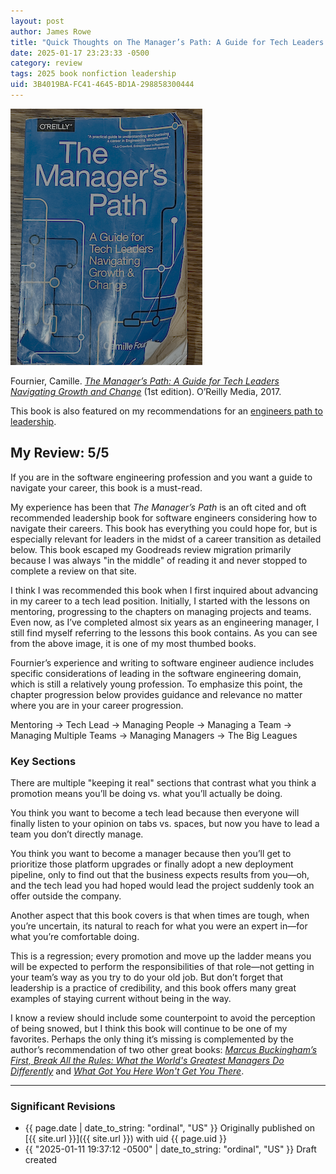 ```yaml
---
layout: post
author: James Rowe
title: "Quick Thoughts on The Manager’s Path: A Guide for Tech Leaders Navigating Growth & Change"
date: 2025-01-17 23:23:33 -0500
category: review
tags: 2025 book nonfiction leadership
uid: 3B4019BA-FC41-4645-BD1A-298858300444
---
```


<img src="/assets/posts-images/book-the-managers-path.png" alt="the managers path paperback book" class="center-img img-stylish"/>

Fournier, Camille. *[The Manager’s Path: A Guide for Tech Leaders Navigating Growth and Change](https://www.goodreads.com/book/show/33369254-the-manager-s-path
)* (1st edition). O’Reilly Media, 2017.


This book is also featured on my recommendations for an <a href="{{ site.baseurl }}{% link bookshelf.md %}#engineers-path-to-leadership">engineers path to leadership</a>.

## My Review: 5/5

If you are in the software engineering profession and you want a guide to navigate your career, this book is a must-read.

My experience has been that *The Manager’s Path* is an oft cited and oft recommended leadership book for software engineers considering how to navigate their careers. This book has everything you could hope for, but is especially relevant for leaders in the midst of a career transition as detailed below. This book escaped my Goodreads review migration primarily because I was always "in the middle" of reading it and never stopped to complete a review on that site.

I think I was recommended this book when I first inquired about advancing in my career to a tech lead position. Initially, I started with the lessons on mentoring, progressing to the chapters on managing projects and teams. Even now, as I’ve completed almost six years as an engineering manager, I still find myself referring to the lessons this book contains. As you can see from the above image, it is one of my most thumbed books.

Fournier’s experience and writing to software engineer audience includes specific considerations of leading in the software engineering domain, which is still a relatively young profession. To emphasize this point, the chapter progression below provides guidance and relevance no matter where you are in your career progression.

Mentoring -> Tech Lead -> Managing People -> Managing a Team -> Managing Multiple Teams -> Managing Managers -> The Big Leagues

### Key Sections

There are multiple "keeping it real" sections that contrast what you think a promotion means you’ll be doing vs. what you’ll actually be doing. 

You think you want to become a tech lead because then everyone will finally listen to your opinion on tabs vs. spaces, but now you have to lead a team you don’t directly manage. 

You think you want to become a manager because then you’ll get to prioritize those platform upgrades or finally adopt a new deployment pipeline, only to find out that the business expects results from you—oh, and the tech lead you had hoped would lead the project suddenly took an offer outside the company.

Another aspect that this book covers is that when times are tough, when you’re uncertain, its natural to reach for what you were an expert in&mdash;for what you’re comfortable doing. 

This is a regression; every promotion and move up the ladder means you will be expected to perform the responsibilities of that role—not getting in your team’s way as you try to do your old job. But don’t forget that leadership is a practice of credibility, and this book offers many great examples of staying current without being in the way.

I know a review should include some counterpoint to avoid the perception of being snowed, but I think this book will continue to be one of my favorites. Perhaps the only thing it’s missing is complemented by the author’s recommendation of two other great books: *[Marcus Buckingham’s First, Break All the Rules: What the World's Greatest Managers Do Differently](https://www.goodreads.com/book/show/50937.First_Break_All_the_Rules)* and *[What Got You Here Won't Get You There](https://www.goodreads.com/book/show/84525.What_Got_You_Here_Won_t_Get_You_There)*.

---

### Significant Revisions

- {{ page.date | date_to_string: "ordinal", "US" }} Originally published on [{{ site.url }}]({{ site.url }}) with uid {{ page.uid }} 
- {{ "2025-01-11 19:37:12 -0500" | date_to_string: "ordinal", "US" }} Draft created